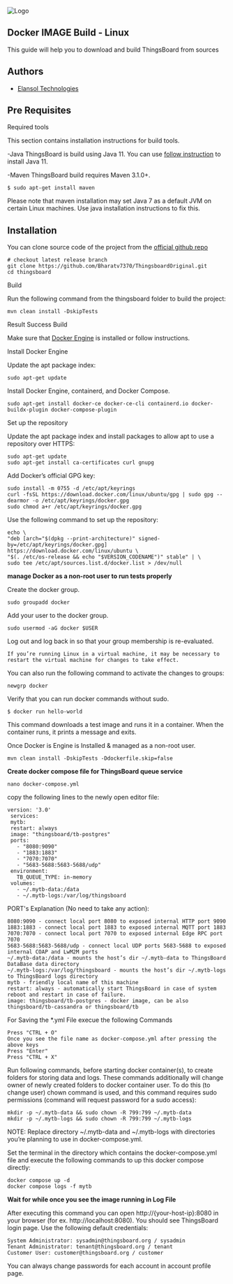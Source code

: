 ![Logo](https://elansoltech.com/wp-content/uploads/2023/02/Elansol-300x92.png)

## Docker IMAGE Build - Linux

This guide will help you to download and build ThingsBoard from sources

## Authors

- [Elansol Technologies](https://www.elansoltech.com)

## Pre Requisites

Required tools

This section contains installation instructions for build tools.

-Java
 ThingsBoard is build using Java 11. You can use [follow instruction](https://thingsboard.io/docs/user-guide/install/ubuntu/) to install Java 11.

-Maven
ThingsBoard build requires Maven 3.1.0+.

    $ sudo apt-get install maven

Please note that maven installation may set Java 7 as a default JVM on certain Linux machines. Use java installation instructions to fix this.
    
## Installation

You can clone source code of the project from the [official github repo](https://github.com/Bharatv7370/ThingsboardOriginal.git)

    # checkout latest release branch
    git clone https://github.com/Bharatv7370/ThingsboardOriginal.git
    cd thingsboard

Build

Run the following command from the thingsboard folder to build the project:

    mvn clean install -DskipTests

Result Success Build

Make sure that [Docker Engine](https://docs.docker.com/engine/install/) is installed or follow instructions.

Install Docker Engine

Update the apt package index:

    sudo apt-get update

Install Docker Engine, containerd, and Docker Compose.

    sudo apt-get install docker-ce docker-ce-cli containerd.io docker-buildx-plugin docker-compose-plugin


Set up the repository

Update the apt package index and install packages to allow apt to use a repository over HTTPS:

    sudo apt-get update
    sudo apt-get install ca-certificates curl gnupg

Add Docker’s official GPG key:

    sudo install -m 0755 -d /etc/apt/keyrings
    curl -fsSL https://download.docker.com/linux/ubuntu/gpg | sudo gpg --dearmor -o /etc/apt/keyrings/docker.gpg
    sudo chmod a+r /etc/apt/keyrings/docker.gpg

Use the following command to set up the repository:

    echo \
    "deb [arch="$(dpkg --print-architecture)" signed-by=/etc/apt/keyrings/docker.gpg] https://download.docker.com/linux/ubuntu \
    "$(. /etc/os-release && echo "$VERSION_CODENAME")" stable" | \
    sudo tee /etc/apt/sources.list.d/docker.list > /dev/null

**manage Docker as a non-root user to run tests properly**

Create the docker group.
 
    sudo groupadd docker

Add your user to the docker group.

    sudo usermod -aG docker $USER

Log out and log back in so that your group membership is re-evaluated.

    If you’re running Linux in a virtual machine, it may be necessary to restart the virtual machine for changes to take effect.

You can also run the following command to activate the changes to groups:

    newgrp docker

Verify that you can run docker commands without sudo.

    $ docker run hello-world

This command downloads a test image and runs it in a container. When the container runs, it prints a message and exits.

Once Docker is Engine is Installed & managed as a non-root user.

    mvn clean install -DskipTests -Ddockerfile.skip=false
    
    
**Create docker compose file for ThingsBoard queue service**

    nano docker-compose.yml

copy the following lines to the newly open editor file:

    version: '3.0'
     services:
     mytb:
     restart: always
     image: "thingsboard/tb-postgres"
     ports:
       - "8080:9090"
       - "1883:1883"
       - "7070:7070"
       - "5683-5688:5683-5688/udp"
     environment:
       TB_QUEUE_TYPE: in-memory
     volumes:
       - ~/.mytb-data:/data
       - ~/.mytb-logs:/var/log/thingsboard

PORT's Explanation (No need to take any action):

    8080:9090 - connect local port 8080 to exposed internal HTTP port 9090
    1883:1883 - connect local port 1883 to exposed internal MQTT port 1883
    7070:7070 - connect local port 7070 to exposed internal Edge RPC port 7070
    5683-5688:5683-5688/udp - connect local UDP ports 5683-5688 to exposed internal COAP and LwM2M ports
    ~/.mytb-data:/data - mounts the host’s dir ~/.mytb-data to ThingsBoard DataBase data directory
    ~/.mytb-logs:/var/log/thingsboard - mounts the host’s dir ~/.mytb-logs to ThingsBoard logs directory
    mytb - friendly local name of this machine
    restart: always - automatically start ThingsBoard in case of system reboot and restart in case of failure.
    image: thingsboard/tb-postgres - docker image, can be also thingsboard/tb-cassandra or thingsboard/tb

For Saving the *.yml File execue the following Commands

    Press "CTRL + O"
    Once you see the file name as docker-compose.yml after pressing the above keys
    Press "Enter"
    Press "CTRL + X"

Run following commands, before starting docker container(s), to create folders for storing data and logs. 
These commands additionally will change owner of newly created folders to docker container user. 
To do this (to change user) chown command is used, and this command requires sudo permissions (command will request password for a sudo access):

    mkdir -p ~/.mytb-data && sudo chown -R 799:799 ~/.mytb-data
    mkdir -p ~/.mytb-logs && sudo chown -R 799:799 ~/.mytb-logs

NOTE: Replace directory ~/.mytb-data and ~/.mytb-logs with directories you’re planning to use in docker-compose.yml.

Set the terminal in the directory which contains the docker-compose.yml file and execute the following commands to up this docker compose directly:

    docker compose up -d
    docker compose logs -f mytb
 
 **Wait for while once you see the image running in Log File**
 
After executing this command you can open http://{your-host-ip}:8080 in your browser (for ex. http://localhost:8080). You should see ThingsBoard login page. Use the following default credentials:

    System Administrator: sysadmin@thingsboard.org / sysadmin
    Tenant Administrator: tenant@thingsboard.org / tenant
    Customer User: customer@thingsboard.org / customer

You can always change passwords for each account in account profile page.
